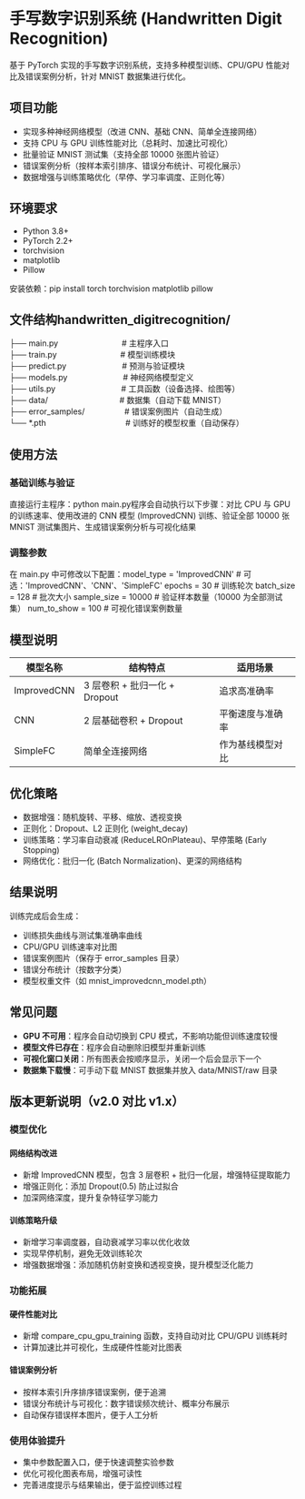 # 手写数字识别系统 (Handwritten Digit Recognition)

基于 PyTorch 实现的手写数字识别系统，支持多种模型训练、CPU/GPU 性能对比及错误案例分析，针对 MNIST 数据集进行优化。

## 项目功能
- 实现多种神经网络模型（改进 CNN、基础 CNN、简单全连接网络）
- 支持 CPU 与 GPU 训练性能对比（总耗时、加速比可视化）
- 批量验证 MNIST 测试集（支持全部 10000 张图片验证）
- 错误案例分析（按样本索引排序、错误分布统计、可视化展示）
- 数据增强与训练策略优化（早停、学习率调度、正则化等）

## 环境要求
- Python 3.8+
- PyTorch 2.2+
- torchvision
- matplotlib
- Pillow

安装依赖：pip install torch torchvision matplotlib pillow
## 文件结构handwritten_digitrecognition/
├── main.py　　　　　　　　# 主程序入口  
├── train.py　　　　　　　　# 模型训练模块  
├── predict.py　　　　　　　# 预测与验证模块  
├── models.py　　　　　　　# 神经网络模型定义  
├── utils.py　　　　　　　　 # 工具函数（设备选择、绘图等）  
├── data/　　　　　　　　　# 数据集（自动下载 MNIST）  
├── error_samples/　　　　　# 错误案例图片（自动生成）  
└── *.pth　　　　　　　　　　# 训练好的模型权重（自动保存）  
              
## 使用方法

### 基础训练与验证
直接运行主程序：python main.py程序会自动执行以下步骤：对比 CPU 与 GPU 的训练速率、使用改进的 CNN 模型 (ImprovedCNN) 训练、验证全部 10000 张 MNIST 测试集图片、生成错误案例分析与可视化结果

### 调整参数
在 main.py 中可修改以下配置：model_type = 'ImprovedCNN'  # 可选：'ImprovedCNN'、'CNN'、'SimpleFC'
epochs = 30                 # 训练轮次
batch_size = 128            # 批次大小
sample_size = 10000         # 验证样本数量（10000 为全部测试集）
num_to_show = 100           # 可视化错误案例数量
## 模型说明

| 模型名称       | 结构特点                          | 适用场景                  |
|----------------|-----------------------------------|---------------------------|
| ImprovedCNN    | 3 层卷积 + 批归一化 + Dropout     | 追求高准确率              |
| CNN            | 2 层基础卷积 + Dropout            | 平衡速度与准确率          |
| SimpleFC       | 简单全连接网络                    | 作为基线模型对比          |

## 优化策略
- 数据增强：随机旋转、平移、缩放、透视变换
- 正则化：Dropout、L2 正则化 (weight_decay)
- 训练策略：学习率自动衰减 (ReduceLROnPlateau)、早停策略 (Early Stopping)
- 网络优化：批归一化 (Batch Normalization)、更深的网络结构

## 结果说明
训练完成后会生成：
- 训练损失曲线与测试集准确率曲线
- CPU/GPU 训练速率对比图
- 错误案例图片（保存于 error_samples 目录）
- 错误分布统计（按数字分类）
- 模型权重文件（如 mnist_improvedcnn_model.pth）

## 常见问题
- **GPU 不可用**：程序会自动切换到 CPU 模式，不影响功能但训练速度较慢
- **模型文件已存在**：程序会自动删除旧模型并重新训练
- **可视化窗口关闭**：所有图表会按顺序显示，关闭一个后会显示下一个
- **数据集下载慢**：可手动下载 MNIST 数据集并放入 data/MNIST/raw 目录

## 版本更新说明（v2.0 对比 v1.x）

### 模型优化
#### 网络结构改进
- 新增 ImprovedCNN 模型，包含 3 层卷积 + 批归一化层，增强特征提取能力
- 增强正则化：添加 Dropout(0.5) 防止过拟合
- 加深网络深度，提升复杂特征学习能力

#### 训练策略升级
- 新增学习率调度器，自动衰减学习率以优化收敛
- 实现早停机制，避免无效训练轮次
- 增强数据增强：添加随机仿射变换和透视变换，提升模型泛化能力

### 功能拓展
#### 硬件性能对比
- 新增 compare_cpu_gpu_training 函数，支持自动对比 CPU/GPU 训练耗时
- 计算加速比并可视化，生成硬件性能对比图表

#### 错误案例分析
- 按样本索引升序排序错误案例，便于追溯
- 错误分布统计与可视化：数字错误频次统计、概率分布展示
- 自动保存错误样本图片，便于人工分析

### 使用体验提升
- 集中参数配置入口，便于快速调整实验参数
- 优化可视化图表布局，增强可读性
- 完善进度提示与结果输出，便于监控训练过程
